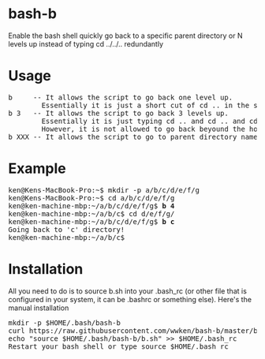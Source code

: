 # bash-b
Enable the bash shell quickly go back to a specific parent directory or N levels up instead of typing cd ../../.. redundantly

# Usage
<pre>
b     -- It allows the script to go back one level up. 
        Essentially it is just a short cut of cd .. in the shell
b 3   -- It allows the script to go back 3 levels up. 
        Essentially it is just typing cd .. and cd .. and cd .. in the shell. 
        However, it is not allowed to go back beyound the home directory, for secruity reasons. 
b XXX -- It allows the script to go to parent directory name called 'XXX' 
</pre>

# Example
<pre>
ken@Kens-MacBook-Pro:~$ mkdir -p a/b/c/d/e/f/g
ken@Kens-MacBook-Pro:~$ cd a/b/c/d/e/f/g
ken@ken-machine-mbp:~/a/b/c/d/e/f/g$ <b>b 4</b> 
ken@ken-machine-mbp:~/a/b/c$ cd d/e/f/g/
ken@ken-machine-mbp:~/a/b/c/d/e/f/g$ <b>b c</b>
Going back to 'c' directory!
ken@ken-machine-mbp:~/a/b/c$
</pre>

# Installation
All you need to do is to source b.sh into your .bash_rc (or other file that is configured in your system, it can be .bashrc or something else). Here's the manual installation

<pre>
mkdir -p $HOME/.bash/bash-b
curl https://raw.githubusercontent.com/wwken/bash-b/master/b.sh > $HOME/.bash/bash-b/b.sh
echo "source $HOME/.bash/bash-b/b.sh" >> $HOME/.bash_rc
Restart your bash shell or type source $HOME/.bash_rc
</pre>
